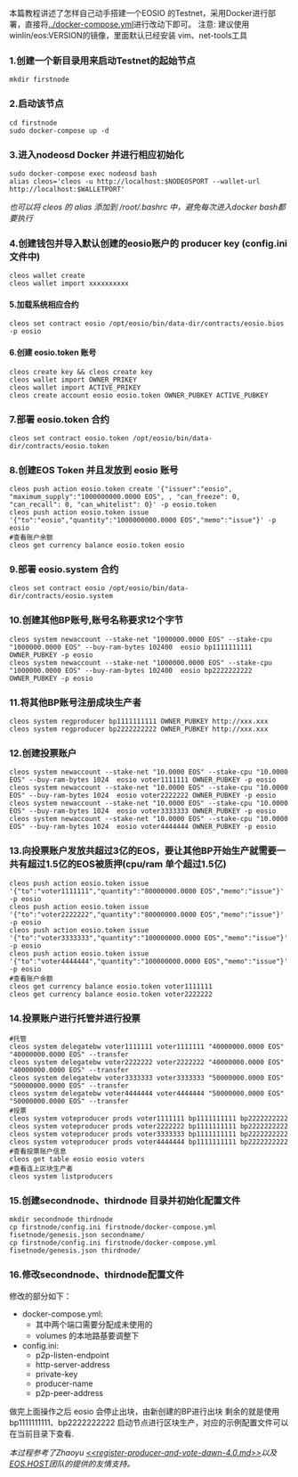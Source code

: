 本篇教程讲述了怎样自己动手搭建一个EOSIO 的Testnet，采用Docker进行部署，直接将[../docker-compose.yml](https://github.com/winlin/eostoolkit/blob/master/docker-compose.yml)进行改动下即可。
注意: 建议使用 winlin/eos:VERSION的镜像，里面默认已经安装 vim、net-tools工具  

### 1.创建一个新目录用来启动Testnet的起始节点
```
mkdir firstnode
```
### 2.启动该节点
```
cd firstnode
sudo docker-compose up -d
```
### 3.进入nodeosd Docker 并进行相应初始化
```
sudo docker-compose exec nodeosd bash
alias cleos='cleos -u http://localhost:$NODEOSPORT --wallet-url http://localhost:$WALLETPORT'
```
*也可以将 cleos 的 alias 添加到 /root/.bashrc 中，避免每次进入docker bash都要执行*

### 4.创建钱包并导入默认创建的eosio账户的 producer key (config.ini文件中)
```
cleos wallet create
cleos wallet import xxxxxxxxxx
```
#### 5.加载系统相应合约
```
cleos set contract eosio /opt/eosio/bin/data-dir/contracts/eosio.bios -p eosio
```
#### 6.创建 eosio.token 账号
```
cleos create key && cleos create key
cleos wallet import OWNER_PRIKEY
cleos wallet import ACTIVE_PRIKEY
cleos create account eosio eosio.token OWNER_PUBKEY ACTIVE_PUBKEY
```
### 7.部署 eosio.token 合约
```
cleos set contract eosio.token /opt/eosio/bin/data-dir/contracts/eosio.token
```
### 8.创建EOS Token 并且发放到 eosio 账号
```
cleos push action eosio.token create '{"issuer":"eosio", "maximum_supply":"1000000000.0000 EOS", , "can_freeze": 0, "can_recall": 0, "can_whitelist": 0}' -p eosio.token
cleos push action eosio.token issue '{"to":"eosio","quantity":"1000000000.0000 EOS","memo":"issue"}' -p eosio
#查看账户余额
cleos get currency balance eosio.token eosio
```
### 9.部署 eosio.system 合约
```
cleos set contract eosio /opt/eosio/bin/data-dir/contracts/eosio.system
```
### 10.创建其他BP账号,账号名称要求12个字节
```
cleos system newaccount --stake-net "1000000.0000 EOS" --stake-cpu "1000000.0000 EOS" --buy-ram-bytes 102400  eosio bp1111111111 OWNER_PUBKEY -p eosio
cleos system newaccount --stake-net "1000000.0000 EOS" --stake-cpu "1000000.0000 EOS" --buy-ram-bytes 102400  eosio bp2222222222 OWNER_PUBKEY -p eosio
```
### 11.将其他BP账号注册成块生产者
```
cleos system regproducer bp1111111111 OWNER_PUBKEY http://xxx.xxx
cleos system regproducer bp2222222222 OWNER_PUBKEY http://xxx.xxx
```
### 12.创建投票账户
```
cleos system newaccount --stake-net "10.0000 EOS" --stake-cpu "10.0000 EOS" --buy-ram-bytes 1024  eosio voter1111111 OWNER_PUBKEY -p eosio
cleos system newaccount --stake-net "10.0000 EOS" --stake-cpu "10.0000 EOS" --buy-ram-bytes 1024  eosio voter2222222 OWNER_PUBKEY -p eosio
cleos system newaccount --stake-net "10.0000 EOS" --stake-cpu "10.0000 EOS" --buy-ram-bytes 1024  eosio voter3333333 OWNER_PUBKEY -p eosio
cleos system newaccount --stake-net "10.0000 EOS" --stake-cpu "10.0000 EOS" --buy-ram-bytes 1024  eosio voter4444444 OWNER_PUBKEY -p eosio
```
### 13.向投票账户发放共超过3亿的EOS，要让其他BP开始生产就需要一共有超过1.5亿的EOS被质押(cpu/ram 单个超过1.5亿)
```
cleos push action eosio.token issue '{"to":"voter1111111","quantity":"80000000.0000 EOS","memo":"issue"}' -p eosio
cleos push action eosio.token issue '{"to":"voter2222222","quantity":"80000000.0000 EOS","memo":"issue"}' -p eosio
cleos push action eosio.token issue '{"to":"voter3333333","quantity":"100000000.0000 EOS","memo":"issue"}' -p eosio
cleos push action eosio.token issue '{"to":"voter4444444","quantity":"100000000.0000 EOS","memo":"issue"}' -p eosio
#查看账户余额
cleos get currency balance eosio.token voter1111111
cleos get currency balance eosio.token voter2222222
```
### 14.投票账户进行托管并进行投票
```
#托管
cleos system delegatebw voter1111111 voter1111111 "40000000.0000 EOS"  "40000000.0000 EOS" --transfer
cleos system delegatebw voter2222222 voter2222222 "40000000.0000 EOS"  "40000000.0000 EOS" --transfer
cleos system delegatebw voter3333333 voter3333333 "50000000.0000 EOS"  "50000000.0000 EOS" --transfer
cleos system delegatebw voter4444444 voter4444444 "50000000.0000 EOS"  "50000000.0000 EOS" --transfer
#投票
cleos system voteproducer prods voter1111111 bp1111111111 bp2222222222
cleos system voteproducer prods voter2222222 bp1111111111 bp2222222222
cleos system voteproducer prods voter3333333 bp1111111111 bp2222222222
cleos system voteproducer prods voter4444444 bp1111111111 bp2222222222
#查看投票账户信息
cleos get table eosio eosio voters
#查看连上区块生产者
cleos system listproducers
```
### 15.创建secondnode、thirdnode 目录并初始化配置文件
```
mkdir secondnode thirdnode
cp firstnode/config.ini firstnode/docker-compose.yml fisetnode/genesis.json secondname/
cp firstnode/config.ini firstnode/docker-compose.yml fisetnode/genesis.json thirdnode/
```
### 16.修改secondnode、thirdnode配置文件
修改的部分如下：
* docker-compose.yml: 
    * 其中两个端口需要分配成未使用的
    * volumes 的本地路基要调整下
* config.ini:
    * p2p-listen-endpoint 
    * http-server-address 
    * private-key
    * producer-name
    * p2p-peer-address

做完上面操作之后 eosio 会停止出块，由新创建的BP进行出块
剩余的就是使用 bp1111111111、bp2222222222 启动节点进行区块生产，对应的示例配置文件可以在当前目录下查看.

*本过程参考了Zhaoyu [<<register-producer-and-vote-dawn-4.0.md>>](https://gist.github.com/JohnnyZhao/147636a325118ccc51da48e9e8e68de7)以及[EOS.HOST](https://eos.host/)团队的提供的友情支持。*


